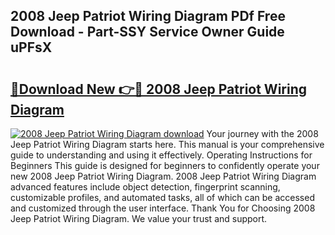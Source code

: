 ## 2008 Jeep Patriot Wiring Diagram PDf Free Download - Part-SSY Service Owner Guide uPFsX

# <h2><a href="http://dfrbnj.blite.top/?on=2008+Jeep+Patriot+Wiring+Diagram">🔗Download New 👉🔴 2008 Jeep Patriot Wiring Diagram</a></h2>

[![2008 Jeep Patriot Wiring Diagram download](https://i.imgur.com/lujVjoI.png)](http://dfrbnj.blite.top/?on=2008+Jeep+Patriot+Wiring+Diagram)
Your journey with the 2008 Jeep Patriot Wiring Diagram starts here. This manual is your comprehensive guide to understanding and using it effectively. Operating Instructions for Beginners This guide is designed for beginners to confidently operate your new 2008 Jeep Patriot Wiring Diagram. 2008 Jeep Patriot Wiring Diagram advanced features include object detection, fingerprint scanning, customizable profiles, and automated tasks, all of which can be accessed and customized through the user interface. Thank You for Choosing 2008 Jeep Patriot Wiring Diagram. We value your trust and support.
